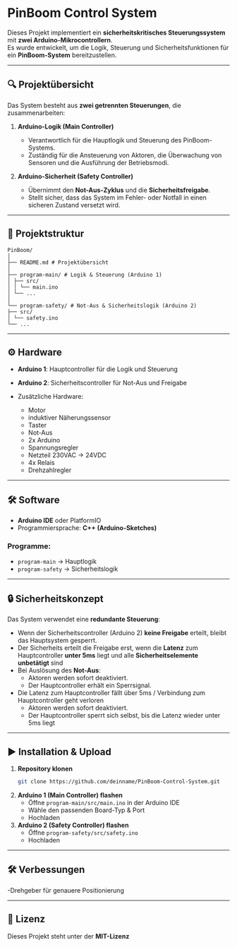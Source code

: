 # PinBoom Control System

Dieses Projekt implementiert ein **sicherheitskritisches Steuerungssystem** mit **zwei Arduino-Mikrocontrollern**.  
Es wurde entwickelt, um die Logik, Steuerung und Sicherheitsfunktionen für ein **PinBoom-System** bereitzustellen.

---

## 🔍 Projektübersicht
Das System besteht aus **zwei getrennten Steuerungen**, die zusammenarbeiten:

1. **Arduino-Logik (Main Controller)**  
   - Verantwortlich für die Hauptlogik und Steuerung des PinBoom-Systems.  
   - Zuständig für die Ansteuerung von Aktoren, die Überwachung von Sensoren und die Ausführung der Betriebsmodi.  

2. **Arduino-Sicherheit (Safety Controller)**  
   - Übernimmt den **Not-Aus-Zyklus** und die **Sicherheitsfreigabe**.  
   - Stellt sicher, dass das System im Fehler- oder Notfall in einen sicheren Zustand versetzt wird.  

---

## 📂 Projektstruktur

```
PinBoom/
│
├── README.md # Projektübersicht
│
├── program-main/ # Logik & Steuerung (Arduino 1)
│ ├── src/
│ │ └── main.ino
│ └── ...
│
└── program-safety/ # Not-Aus & Sicherheitslogik (Arduino 2)
├── src/
│ └── safety.ino
└── ...
```

---

## ⚙️ Hardware
- **Arduino 1**: Hauptcontroller für die Logik und Steuerung
- **Arduino 2**: Sicherheitscontroller für Not-Aus und Freigabe

- Zusätzliche Hardware:
    - Motor
    - induktiver Näherungssensor
    - Taster
    - Not-Aus
    - 2x Arduino
    - Spannungsregler
    - Netzteil 230VAC -> 24VDC
    - 4x Relais
    - Drehzahlregler

---

## 🛠️ Software
- **Arduino IDE** oder PlatformIO
- Programmiersprache: **C++ (Arduino-Sketches)**

### Programme:
- `program-main` → Hauptlogik
- `program-safety` → Sicherheitslogik

---

## 🔒 Sicherheitskonzept
Das System verwendet eine **redundante Steuerung**:

- Wenn der Sicherheitscontroller (Arduino 2) **keine Freigabe** erteilt, bleibt das Hauptsystem gesperrt.
- Der Sicherheits erteilt die Freigabe erst, wenn die **Latenz** zum Hauptcontroller **unter 5ms** liegt und alle **Sicherheitselemente unbetätigt** sind
- Bei Auslösung des **Not-Aus**:
  - Aktoren werden sofort deaktiviert.
  - Der Hauptcontroller erhält ein Sperrsignal.
- Die Latenz zum Hauptcontroller fällt über 5ms / Verbindung zum Hauptcontroller geht verloren
  - Aktoren werden sofort deaktiviert.
  - Der Hauptcontroller sperrt sich selbst, bis die Latenz wieder unter 5ms liegt

---

## ▶️ Installation & Upload
1. **Repository klonen**
    ```bash
    git clone https://github.com/deinname/PinBoom-Control-System.git
    ```
2. **Arduino 1 (Main Controller) flashen**
    - Öffne `program-main/src/main.ino` in der Arduino IDE
    - Wähle den passenden Board-Typ & Port
    - Hochladen
3. **Arduino 2 (Safety Controller) flashen**
    - Öffne `program-safety/src/safety.ino`
    - Hochladen

---
## 🛠️ Verbessungen

  -Drehgeber für genauere Positionierung
  
---

## 📜 Lizenz
Dieses Projekt steht unter der **MIT-Lizenz**
